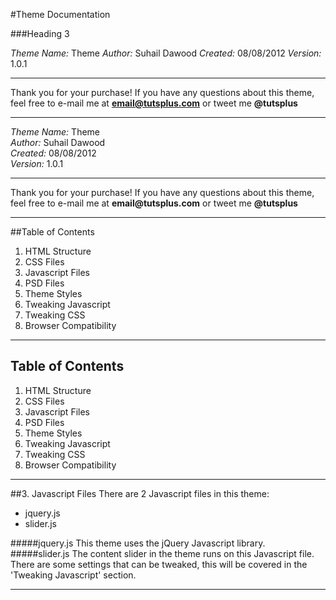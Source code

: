 #Theme Documentation

###Heading 3

*Theme Name:* Theme
*Author:* Suhail Dawood
*Created:* 08/08/2012
*Version:* 1.0.1
***
Thank you for your purchase! If you have any questions about this theme, feel free to e-mail me at **email@tutsplus.com** or tweet me **@tutsplus**
***	


<em>Theme Name: </em>Theme<br />
<em>Author: </em>Suhail Dawood<br />
<em>Created: </em>08/08/2012<br />
<em>Version: </em>1.0.1<br />
<hr />
Thank you for your purchase! If you have any questions about this theme, feel free to e-mail me at <strong>email@tutsplus.com</strong> or tweet me <strong>@tutsplus</strong>
<hr />


##Table of Contents
1. HTML Structure
2. CSS Files
3. Javascript Files
4. PSD Files
5. Theme Styles
6. Tweaking Javascript
7. Tweaking CSS
8. Browser Compatibility
***


<h2>Table of Contents</h2>
<ol>
   <li>HTML Structure</li>
   <li>CSS Files</li>
   <li>Javascript Files</li>
   <li>PSD Files</li>
   <li>Theme Styles</li>
   <li>Tweaking Javascript</li>
   <li>Tweaking CSS</li>
   <li>Browser Compatibility</li>
</ol>
<hr />


##3. Javascript Files
There are 2 Javascript files in this theme:
 
* jquery.js
* slider.js
 
#####jquery.js
This theme uses the jQuery Javascript library.
#####slider.js
The content slider in the theme runs on this Javascript file. There are some settings that can be tweaked, this will be covered in the 'Tweaking Javascript' section.
***
